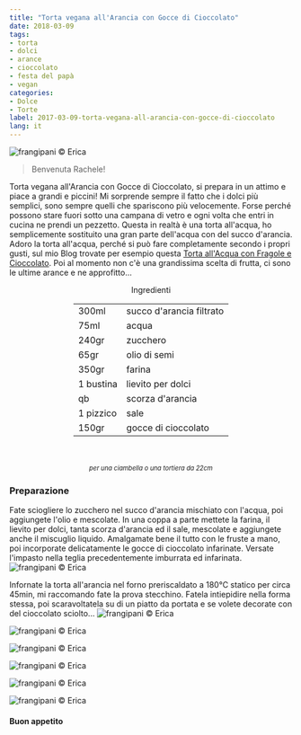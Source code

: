 ```yaml
---
title: "Torta vegana all'Arancia con Gocce di Cioccolato"
date: 2018-03-09
tags:
- torta
- dolci
- arance
- cioccolato
- festa del papà
- vegan
categories:
- Dolce
- Torte 
label: 2017-03-09-torta-vegana-all-arancia-con-gocce-di-cioccolato
lang: it 
---
```

![](header.jpg "frangipani © Erica")

> Benvenuta Rachele!

Torta vegana all'Arancia con Gocce di Cioccolato, si prepara in un attimo e piace a grandi e piccini! Mi sorprende sempre il fatto che i dolci più semplici, sono sempre quelli che spariscono più velocemente. Forse perché possono stare fuori sotto una campana di vetro e ogni volta che entri in cucina ne prendi un pezzetto. Questa in realtà è una torta all'acqua, ho semplicemente sostituito una gran parte dell'acqua con del succo d'arancia. Adoro la torta all'acqua, perché si può fare completamente secondo i propri gusti, sul mio Blog trovate per esempio questa <a href="https://frangipani.raiano.ch/2017-06-08-torta-all-acqua-con-fragole-e-cioccolato/" target="_blank">Torta all'Acqua con Fragole e Cioccolato</a>. Poi al momento non c'è una grandissima scelta di frutta, ci sono le ultime arance e ne approfitto...

<div id="wrapper" style="text-align: center">
  <div id="yourdiv" style="display: inline-block;">
    <div class="ingredients">
      <div class="ingredients-title">Ingredienti</div>
      <table>
        <tbody>
          <tr>
            <td>300ml</td>
            <td>succo d'arancia filtrato</td>
          </tr>
          <tr>
            <td>75ml</td>
            <td>acqua</td>
          </tr>
          <tr>
            <td>240gr</td>
            <td>zucchero</td>
          </tr>
          <tr>
            <td>65gr</td>
            <td>olio di semi</td>
          </tr>
          <tr>
            <td>350gr</td>
            <td>farina</td>
          </tr>
          <tr>
            <td>1 bustina</td>
            <td>lievito per dolci</td>
          </tr>
          <tr>
            <td>qb</td>
            <td>scorza d'arancia</td>
          </tr>
          <tr>
            <td>1 pizzico</td>
            <td>sale</td>
          </tr>
          <tr>
            <td>150gr</td>
            <td>gocce di cioccolato</td>
          </tr>
        </tbody>
      </table>
      <br></br>
      <i class="pull-right" style="font-size: 80%;">per una ciambella o una tortiera da 22cm</i>
    </div>
  </div>
</div>


<h3>
  <font color="grey">
    <i class="fa-solid fa-gears"></i>
  </font> Preparazione
</h3>

Fate sciogliere lo zucchero nel succo d'arancia mischiato con l'acqua, poi aggiungete l'olio e mescolate. In una coppa a parte mettete la farina, il lievito per dolci, tanta scorza d'arancia ed il sale, mescolate e aggiungete anche il miscuglio liquido. Amalgamate bene il tutto con le fruste a mano, poi incorporate delicatamente le gocce di cioccolato infarinate. Versate l'impasto nella teglia precedentemente imburrata ed infarinata.
![](teglia.jpg "frangipani © Erica")

Infornate la torta all'arancia nel forno preriscaldato a 180°C statico per circa 45min, mi raccomando fate la prova stecchino. Fatela intiepidire nella forma stessa, poi scaravoltatela su di un piatto da portata e se volete decorate con del cioccolato sciolto...
![](risultato1.jpg "frangipani © Erica")

![](risultato2.jpg "frangipani © Erica")

![](risultato3.jpg "frangipani © Erica")

![](risultato4.jpg "frangipani © Erica")

![](risultato5.jpg "frangipani © Erica")

![](risultato6.jpg "frangipani © Erica")

<h4>Buon appetito
  <font color="red">
    <i class="fa-regular fa-face-smile"></i>
  </font>
</h4>